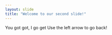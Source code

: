 ```yaml
---
layout: slide
title: "Welcome to our second slide!"
---
```

You got got, I go get
Use the left arrow to go back!
